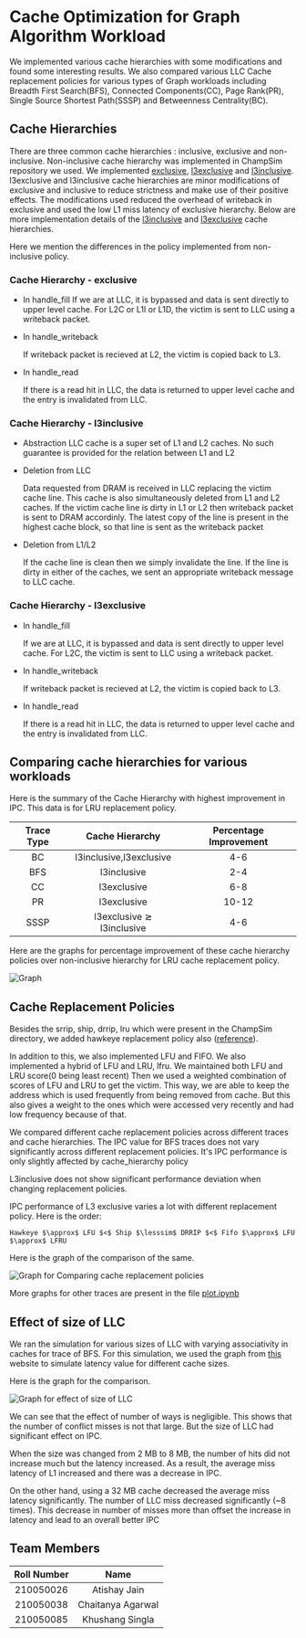 # Cache Optimization for Graph Algorithm Workload

We implemented various cache hierarchies with some modifications and found some interesting results.
We also compared various LLC Cache replacement policies for various types of Graph workloads 
including Breadth First Search(BFS), Connected Components(CC), Page Rank(PR),
Single Source Shortest Path(SSSP) and Betweenness Centrality(BC).

## Cache Hierarchies

There are three common cache hierarchies : inclusive, exclusive and non-inclusive.
Non-inclusive cache hierarchy was implemented in ChampSim repository we used.
We implemented [exclusive](ChampSim/cache_hierarchies/exclusive.cc), [l3exclusive](ChampSim/cache_hierarchies/l3exclusive.cc) and [l3inclusive](ChampSim/cache_hierarchies/l3inclusive.cc). l3exclusive and l3inclusive
cache hierarchies are minor modifications of exclusive and inclusive to reduce strictness
and make use of their positive effects. The modifications used reduced the overhead of writeback
in exclusive and used the low L1 miss latency of exclusive hierarchy. Below are more implementation 
details of the [l3inclusive](ChampSim/cache_hierarchies/l3inclusive.cc) and [l3exclusive](ChampSim/cache_hierarchies/l3exclusive.cc) cache hierarchies.

Here we mention the differences in the policy implemented from non-inclusive policy.

### Cache Hierarchy - exclusive

- In handle_fill
	If we are at LLC, it is bypassed and data is sent directly to upper level cache.
	For L2C or L1I or L1D, the victim is sent to LLC using a writeback packet.
- In handle_writeback

	If writeback packet is recieved at L2, the victim is copied back to L3.
- In handle_read
	
	If there is a read hit in LLC, the data is returned to upper level cache and the entry is
	invalidated from LLC.

### Cache Hierarchy - l3inclusive

- Abstraction 
	LLC cache is a super set of L1 and L2 caches. No such guarantee is provided for the relation between L1 and L2

- Deletion from LLC

	Data requested from DRAM is received in LLC replacing the victim cache line. This
	cache is also simultaneously deleted from L1 and L2 caches. If the victim cache
	line is dirty in L1 or L2 then writeback packet is sent to DRAM accordinly. 
	The latest copy of the line is present in the highest cache block, so that line is
	sent as the writeback packet
- Deletion from L1/L2

	If the cache line is clean then we simply invalidate the line. If the line is dirty
	in either of the caches, we sent an appropriate writeback message to LLC cache. 

### Cache Hierarchy - l3exclusive

- In handle_fill

	If we are at LLC, it is bypassed and data is sent directly to upper level cache.
	For L2C, the victim is sent to LLC using a writeback packet.
- In handle_writeback

	If writeback packet is recieved at L2, the victim is copied back to L3.
- In handle_read
	
	If there is a read hit in LLC, the data is returned to upper level cache and the entry is
	invalidated from LLC.

## Comparing cache hierarchies for various workloads

Here is the summary of the Cache Hierarchy with highest improvement in IPC.
This data is for LRU replacement policy.

| Trace Type | Cache Hierarchy | Percentage Improvement |
| :--: | :--: | :--: |
| BC | l3inclusive,l3exclusive |  4-6 |
| BFS | l3inclusive | 2-4 |
| CC | l3exclusive | 6-8 |
| PR | l3exclusive | 10-12 |
| SSSP | l3exclusive $\gtrsim$ l3inclusive | 4-6 |

Here are the graphs for percentage improvement of these cache hierarchy policies
over non-inclusive hierarchy for LRU cache replacement policy.

![Graph](results/improvement_policyComparison.jpg)

## Cache Replacement Policies

Besides the srrip, ship, drrip, lru which were present in the ChampSim directory, we added
hawkeye replacement policy also ([reference](https://github.com/hyerania/Belady-Cache-Replacement/blob/master/Reports/Project_Final_Report.pdf)).

In addition to this, we also implemented LFU and FIFO. We also implemented a hybrid
of LFU and LRU, lfru. We maintained both LFU and LRU score(0 being least recent)
Then we used a weighted combination of scores of LFU and LRU to get the victim.
This way, we are able to keep the address which is used frequently from being removed from
cache. But this also gives a weight to the ones which were accessed very recently and had
low frequency because of that.

We compared different cache replacement policies across different traces and cache hierarchies.
The IPC value for BFS traces does not vary significantly across different replacement policies. 
It's IPC performance is only slightly affected by cache_hierarchy policy

L3inclusive does not show significant performance deviation when changing replacement policies. 

IPC performance of L3 exclusive varies a lot with different replacement policy. Here is the order:

	Hawkeye $\approx$ LFU $<$ Ship $\lesssim$ DRRIP $<$ Fifo $\approx$ LFU $\approx$ LFRU

Here is the graph of the comparison of the same.

![Graph for Comparing cache replacement policies](results/replacement_policy_comparison_summary.jpg)

More graphs for other traces are present in the file [plot.ipynb](results/plot.ipynb)

## Effect of size of LLC

We ran the simulation for various sizes of LLC with varying associativity in caches for trace of BFS.
For this simulation, we used the graph from [this](https://www.extremetech.com/extreme/188776-how-l1-and-l2-cpu-caches-work-and-why-theyre-an-essential-part-of-modern-chips#:~:text=Why%20CPU%20Caches%20Keep%20Getting%20Larger) 
website to simulate latency value for different cache sizes.

Here is the graph for the comparison.

![Graph for effect of size of LLC](results/llc_size_effect.jpg)

We can see that the effect of number of ways is negligible. This shows that the number of conflict misses
is not that large. But the size of LLC had significant effect on IPC.

When the size was changed from 2 MB to 8 MB, the number of hits did not increase much but the latency increased.
As a result, the average miss latency of L1 increased and there was a decrease in IPC.

On the other hand, using a 32 MB cache decreased the average miss latency significantly. The number of LLC miss
decreased significantly (~8 times). This decrease in number of misses more than offset the increase in latency and lead
to an overall better IPC

## Team Members

| Roll Number | Name |
| :---: | :---: |
| 210050026 | Atishay Jain |
| 210050038 | Chaitanya Agarwal |
| 210050085 | Khushang Singla |

